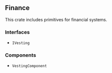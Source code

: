 ## Finance

This crate includes primitives for financial systems.

### Interfaces

- `IVesting`

### Components

- `VestingComponent`
